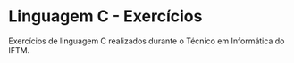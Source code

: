 # Linguagem C - Exercícios
 Exercícios de linguagem C realizados durante o Técnico em Informática do IFTM.
